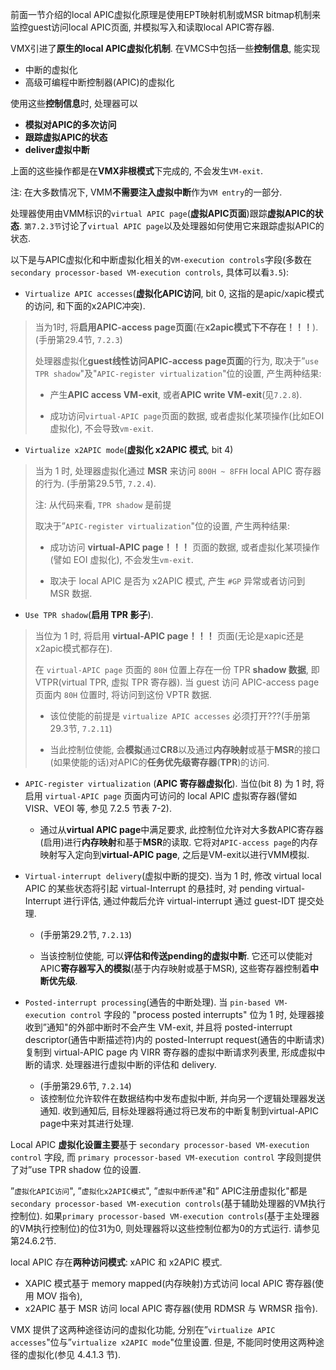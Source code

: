 

前面一节介绍的local APIC虚拟化原理是使用EPT映射机制或MSR bitmap机制来监控guest访问local APIC页面, 并模拟写入和读取local APIC寄存器.

VMX引进了**原生的local APIC虚拟化机制**. 在VMCS中包括一些**控制信息**, 能实现

* 中断的虚拟化
* 高级可编程中断控制器(APIC)的虚拟化

使用这些**控制信息**时, 处理器可以
* **模拟对APIC的多次访问**
* **跟踪虚拟APIC的状态**
* **deliver虚拟中断**

上面的这些操作都是在**VMX非根模式**下完成的, 不会发生`VM-exit`. 

注: 在大多数情况下, VMM**不需要注入虚拟中断**作为`VM entry`的一部分. 

处理器使用由VMM标识的`virtual APIC page`(**虚拟APIC页面**)跟踪**虚拟APIC的状态**.  `第7.2.3节`讨论了`virtual APIC page`以及处理器如何使用它来跟踪虚拟APIC的状态. 

以下是与APIC虚拟化和中断虚拟化相关的`VM-execution controls`字段(多数在`secondary processor-based VM-execution controls`, 具体可以看`3.5`):

* `Virtualize APIC accesses`(**虚拟化APIC访问**, bit 0, 这指的是apic/xapic模式的访问, 和下面的x2APIC冲突). 

> 当为1时, 将**启用APIC-access page页面**(在**x2apic模式下不存在！！！**). (手册第29.4节, `7.2.3`)
>
> 处理器虚拟化**guest线性访问APIC-access page页面**的行为, 取决于”`use TPR shadow`"及"`APIC-register virtualization`"位的设置, 产生两种结果:
>
> - 产生**APIC access VM-exit**, 或者**APIC write VM-exit**(见`7.2.8`).
>    
> - 成功访问`virtual-APIC page`页面的数据, 或者虚拟化某项操作(比如EOI虚拟化), 不会导致`vm-exit`.

* `Virtualize x2APIC mode`(**虚拟化 x2APIC 模式**, bit 4)

> 当为 1 时, 处理器虚拟化通过 **MSR** 来访问 `800H ~ 8FFH` local APIC 寄存器的行为. (手册第29.5节, `7.2.4`).
>
> 注: 从代码来看, `TPR shadow` 是前提
>
> 取决于”`APIC-register virtualization`"位的设置, 产生两种结果:
>
> * 成功访问 **virtual-APIC page！！！** 页面的数据, 或者虚拟化某项操作(譬如 EOI 虚拟化), 不会发生`vm-exit`. 
>
> * 取决于 local APIC 是否为 x2APIC 模式, 产生 `#GP` 异常或者访问到 MSR 数据. 

* `Use TPR shadow`(**启用 TPR 影子**). 

> 当位为 1 时, 将启用 **virtual-APIC page！！！** 页面(无论是xapic还是x2apic模式都存在). 
>
> 在 `virtual-APIC page` 页面的 `80H` 位置上存在一份 TPR **shadow 数据**, 即 VTPR(virtual TPR, 虚拟 TPR 寄存器). 当 guest 访问 APIC-access page 页面内 `80H` 位置时, 将访问到这份 VPTR 数据. 
>
> * 该位使能的前提是 `virtualize APIC accesses` 必须打开???(手册第29.3节, `7.2.11`)
>
> * 当此控制位使能, 会**模拟**通过**CR8**以及通过**内存映射**或基于**MSR**的接口(如果使能的话)对APIC的**任务优先级寄存器**(**TPR**)的访问. 

* `APIC-register virtualization` (**APIC 寄存器虚拟化**). 当位(bit 8) 为 1 时, 将启用 `virtual-APIC page` 页面内可访问的 local APIC 虚拟寄存器(譬如 VISR、VEOI 等, 参见 7.2.5 节表 7-2).

    * 通过从**virtual APIC page**中满足要求, 此控制位允许对大多数APIC寄存器(启用)进行**内存映射**和基于**MSR**的读取. 它将对`APIC-access page`的内存映射写入定向到**virtual-APIC page**, 之后是VM-exit以进行VMM模拟. 

* `Virtual-interrupt delivery`(虚拟中断的提交). 当为 1 时, 修改 virtual local APIC 的某些状态将引起 virtual-Interrupt 的悬挂时, 对 pending virtual-Interrupt 进行评估, 通过仲裁后允许 virtual-interrupt 通过 guest-IDT 提交处理. 

    * (手册第29.2节, `7.2.13`)

    * 当该控制位使能, 可以**评估和传送pending的虚拟中断**. 它还可以使能对APIC**寄存器写入的模拟**(基于内存映射或基于MSR), 这些寄存器控制着**中断优先级**. 

* `Posted-interrupt processing`(通告的中断处理). 当 `pin-based VM-execution control` 字段的 "process posted interrupts" 位为 1 时, 处理器接收到”通知"的外部中断时不会产生 VM-exit, 并且将 posted-interrupt descriptor(通告中断描述符)内的 posted-Interrupt request(通告的中断请求)复制到 virtual-APIC page 内 VIRR 寄存器的虚拟中断请求列表里, 形成虚拟中断的请求. 处理器进行虚拟中断的评估和 delivery. 

    * (手册第29.6节, `7.2.14`)
    * 该控制位允许软件在数据结构中发布虚拟中断, 并向另一个逻辑处理器发送通知. 收到通知后, 目标处理器将通过将已发布的中断复制到virtual-APIC page中来对其进行处理. 

Local APIC **虚拟化设置主要**基于 `secondary processor-based VM-execution control` 字段, 而 `primary processor-based VM-execution control` 字段则提供了对”use TPR shadow 位的设置. 

”`虚拟化APIC访问`", ”`虚拟化x2APIC模式`", ”`虚拟中断传递`"和” APIC注册虚拟化"都是`secondary processor-based VM-execution controls`(基于辅助处理器的VM执行控制位). 如果`primary processor-based VM-execution controls`(基于主处理器的VM执行控制位)的位31为0, 则处理器将以这些控制位都为0的方式运行. 请参见第24.6.2节. 

local APIC 存在**两种访问模式**: xAPIC 和 x2APIC 模式. 

* XAPIC 模式基于 memory mapped(内存映射)方式访问 local APIC 寄存器(使用 MOV 指令), 
* x2APIC 基于 MSR 访问 local APIC 寄存器(使用 RDMSR 与 WRMSR 指令). 

VMX 提供了这两种途径访问的虚拟化功能, 分别在”`virtualize APIC accesses`"位与”`virtualize x2APIC mode`"位里设置. 但是, 不能同时使用这两种途径的虚拟化(参见 4.4.1.3 节).
